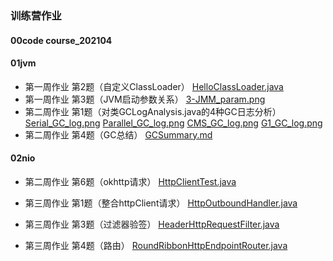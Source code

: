 ### 训练营作业

#### 00code	 course_202104  

#### 01jvm 

- 第一周作业	第2题（自定义ClassLoader）	[HelloClassLoader.java](https://github.com/SaturnStroller/java_course_202104/blob/main/01jvm/HelloClassLoader.java)
- 第一周作业	第3题（JVM启动参数关系）	[3-JMM_param.png](https://github.com/SaturnStroller/java_course_202104/blob/main/01jvm/3-JMM_param.png)
- 第二周作业	第1题（对类GCLogAnalysis.java的4种GC日志分析）	
[Serial_GC_log.png](https://github.com/SaturnStroller/java_course_202104/blob/main/01jvm/Serial_GC_log.png)
[Parallel_GC_log.png](https://github.com/SaturnStroller/java_course_202104/blob/main/01jvm/Parallel_GC_log.png)
[CMS_GC_log.png](https://github.com/SaturnStroller/java_course_202104/blob/main/01jvm/CMS_GC_log.png)
[G1_GC_log.png](https://github.com/SaturnStroller/java_course_202104/blob/main/01jvm/G1_GC_log.png)
- 第二周作业	第4题（GC总结）	[GCSummary.md](https://github.com/SaturnStroller/java_course_202104/blob/main/01jvm/GCSummary.md)

#### 02nio 

- 第二周作业	第6题（okhttp请求）	[HttpClientTest.java](https://github.com/SaturnStroller/java_course_202104/blob/main/01jvm/course_202104/src/main/java/saturnStroller/geekTime/course_202104/nio/HttpClientTest.java)

- 第三周作业	第1题（整合httpClient请求）	[HttpOutboundHandler.java](https://github.com/SaturnStroller/java_course_202104/blob/main/02nio/nettygateway/src/main/java/saturnstroller/geektime/nettygateway/outbound/httpClient/HttpOutboundHandler.java)
- 第三周作业	第3题（过滤器验签）	[HeaderHttpRequestFilter.java](https://github.com/SaturnStroller/java_course_202104/blob/main/02nio/nettygateway/src/main/java/saturnstroller/geektime/nettygateway/filter/HeaderHttpRequestFilter.java)
- 第三周作业	第4题（路由）	[RoundRibbonHttpEndpointRouter.java](https://github.com/SaturnStroller/java_course_202104/blob/main/02nio/nettygateway/src/main/java/saturnstroller/geektime/nettygateway/router/RoundRibbonHttpEndpointRouter.java)
